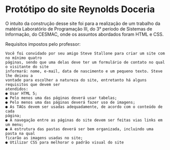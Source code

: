 # Protótipo do site Reynolds Doceria

O intuito da construção desse site foi para a realização de um trabalho
da matéria Laboratório de Programação III, do 3° período de Sistemas de
Informação, do CESMAC, onde os assuntos abordados foram HTML e CSS.

Requisitos impostos pelo professor:

    Você foi convidado por seu amigo Steve Stallone para criar um site com no mínimo quatro
    páginas, sendo que uma delas deve ter um formulário de contato no qual o visitante do site
    informará: nome, e-mail, data de nascimento e um pequeno texto. Steve lhe deixou a
    vontade para escolher a natureza do site, entretanto há alguns requisitos que devem ser
    atendidos:
    ● Usar HTML 5;
    ● Pelo menos uma das páginas deverá usar tabelas;
    ● Pelo menos uma das páginas deverá fazer uso de imagens;
    ● As TAGs devem ser usadas adequadamente, de acordo com o conteúdo de cada
    página;
    ● A navegação entre as páginas do site devem ser feitas vias links em um menu;
    ● A estrutura das pastas deverá ser bem organizada, incluindo uma pasta na qual
    ficarão as imagens usadas no site;
    ● Utilizar CSS para melhorar o padrão visual do site
